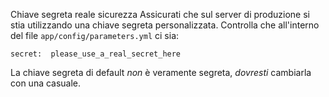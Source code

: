 Chiave segreta reale
sicurezza
Assicurati che sul server di produzione si stia utilizzando una chiave segreta personalizzata.
Controlla che all'interno del file `app/config/parameters.yml` ci sia:

    secret:  please_use_a_real_secret_here

La chiave segreta di default *non* è veramente segreta, *dovresti* cambiarla con una casuale.
